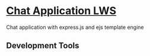 # [Chat Application LWS](https://www.youtube.com/playlist?list=PLHiZ4m8vCp9PHnOIT7gd30PCBoYCpGoQM)
Chat application with express.js and ejs template engine

## Development Tools